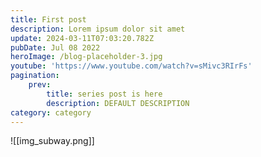 ```yaml
---
title: First post
description: Lorem ipsum dolor sit amet
update: 2024-03-11T07:03:20.782Z
pubDate: Jul 08 2022
heroImage: /blog-placeholder-3.jpg
youtube: 'https://www.youtube.com/watch?v=sMivc3RIrFs'
pagination:
    prev:
        title: series post is here
        description: DEFAULT DESCRIPTION
category: category
---
```


![[img_subway.png]]
